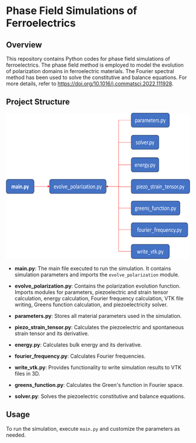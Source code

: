 # Phase Field Simulations of Ferroelectrics

## Overview

This repository contains Python codes for phase field simulations of ferroelectrics. The phase field method is employed to model the evolution of polarization domains in ferroelectric materials. The Fourier spectral method has been used to solve the constitutive and balance equations. For more details, refer to https://doi.org/10.1016/j.commatsci.2022.111928.

## Project Structure

<img src="https://github.com/ddurdiev15/phase-field-modeling-ferroelectrics/blob/main/images/workflow.png" alt="Code Stucture" width="600" height="400">

<!-- ![Sample Image](https://github.com/ddurdiev15/phase-field-modeling-ferroelectrics/blob/main/images/workflow.png) -->

- **main.py**: The main file executed to run the simulation. It contains simulation parameters and imports the `evolve_polarization` module.

- **evolve_polarization.py**: Contains the polarization evolution function. Imports modules for parameters, piezoelectric and strain tensor calculation, energy calculation, Fourier frequency calculation, VTK file writing, Greens function calculation, and piezoelectricity solver.

- **parameters.py**: Stores all material parameters used in the simulation.

- **piezo_strain_tensor.py**: Calculates the piezoelectric and spontaneous strain tensor and its derivative.

- **energy.py**: Calculates bulk energy and its derivative.

- **fourier_frequency.py**: Calculates Fourier frequencies.

- **write_vtk.py**: Provides functionality to write simulation results to VTK files in 3D.

- **greens_function.py**: Calculates the Green's function in Fourier space.

- **solver.py**: Solves the piezoelectric constitutive and balance equations.

## Usage

To run the simulation, execute `main.py` and customize the parameters as needed.
